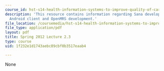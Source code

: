 ```yaml
---
course_id: hst-s14-health-information-systems-to-improve-quality-of-care-in-resource-poor-settings-spring-2012
description: 'This resource contains information regarding Sana development workshop:
  Android client and OpenMRS development.'
file_location: /coursemedia/hst-s14-health-information-systems-to-improve-quality-of-care-in-resource-poor-settings-spring-2012/1f232e1d1743aebc89cbf0b3517eaab4_MITHST_S14S12_lec05c_1202.pdf
file_type: application/pdf
layout: pdf
title: Spring 2012 Lecture 2.3
type: course
uid: 1f232e1d1743aebc89cbf0b3517eaab4

---
```

None